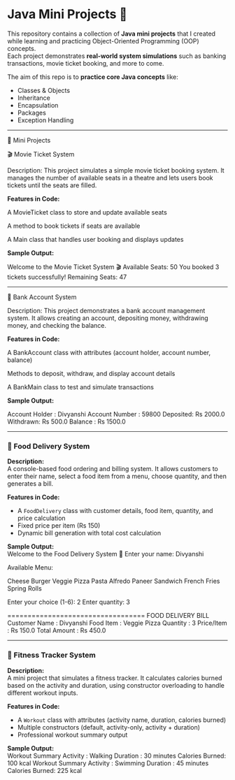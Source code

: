 # Java Mini Projects 🚀

This repository contains a collection of **Java mini projects** that I created while learning and practicing Object-Oriented Programming (OOP) concepts.  
Each project demonstrates **real-world system simulations** such as banking transactions, movie ticket booking, and more to come.  

The aim of this repo is to **practice core Java concepts** like:
- Classes & Objects  
- Inheritance  
- Encapsulation  
- Packages  
- Exception Handling  

---
📌 Mini Projects

🎬 Movie Ticket System

Description:
This project simulates a simple movie ticket booking system. It manages the number of available seats in a theatre and lets users book tickets until the seats are filled.

**Features in Code:**

A MovieTicket class to store and update available seats

A method to book tickets if seats are available

A Main class that handles user booking and displays updates

**Sample Output:**

Welcome to the Movie Ticket System 🎬
Available Seats: 50
You booked 3 tickets successfully!
Remaining Seats: 47
___________________________________________________________________________________________________________________________________________________________________________
🏦 Bank Account System

Description:
This project demonstrates a bank account management system. It allows creating an account, depositing money, withdrawing money, and checking the balance.

**Features in Code:**

A BankAccount class with attributes (account holder, account number, balance)

Methods to deposit, withdraw, and display account details

A BankMain class to test and simulate transactions

**Sample Output:**

Account Holder : Divyanshi
Account Number : 59800
Deposited: Rs 2000.0
Withdrawn: Rs 500.0
Balance : Rs 1500.0


---

### 🍔 Food Delivery System
**Description:**  
A console-based food ordering and billing system. It allows customers to enter their name, select a food item from a menu, choose quantity, and then generates a bill.  

**Features in Code:**  
- A `FoodDelivery` class with customer details, food item, quantity, and price calculation  
- Fixed price per item (Rs 150)  
- Dynamic bill generation with total cost calculation  

**Sample Output:**  
Welcome to the Food Delivery System 🍔
Enter your name: Divyanshi

Available Menu:

Cheese Burger
Veggie Pizza
Pasta Alfredo
Paneer Sandwich
French Fries
Spring Rolls

Enter your choice (1-6): 2
Enter quantity: 3

==================================
FOOD DELIVERY BILL
Customer Name : Divyanshi
Food Item : Veggie Pizza
Quantity : 3
Price/Item : Rs 150.0
Total Amount : Rs 450.0


---

### 🏃 Fitness Tracker System
**Description:**  
A mini project that simulates a fitness tracker. It calculates calories burned based on the activity and duration, using constructor overloading to handle different workout inputs.  

**Features in Code:**  
- A `Workout` class with attributes (activity name, duration, calories burned)  
- Multiple constructors (default, activity-only, activity + duration)  
- Professional workout summary output  

**Sample Output:**  
Workout Summary
Activity : Walking
Duration : 30 minutes
Calories Burned: 100 kcal
Workout Summary
Activity : Swimming
Duration : 45 minutes
Calories Burned: 225 kcal

